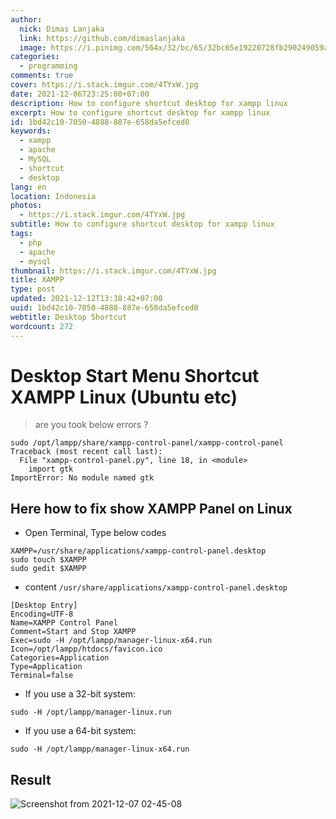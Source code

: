 ```yaml
---
author:
  nick: Dimas Lanjaka
  link: https://github.com/dimaslanjaka
  image: https://i.pinimg.com/564x/32/bc/65/32bc65e19220728fb290249059a7242a.jpg
categories:
  - programming
comments: true
cover: https://i.stack.imgur.com/4TYxW.jpg
date: 2021-12-06T23:25:00+07:00
description: How to configure shortcut desktop for xampp linux
excerpt: How to configure shortcut desktop for xampp linux
id: 1bd42c10-7050-4888-887e-658da5efced0
keywords:
  - xampp
  - apache
  - MySQL
  - shortcut
  - desktop
lang: en
location: Indonesia
photos:
  - https://i.stack.imgur.com/4TYxW.jpg
subtitle: How to configure shortcut desktop for xampp linux
tags:
  - php
  - apache
  - mysql
thumbnail: https://i.stack.imgur.com/4TYxW.jpg
title: XAMPP
type: post
updated: 2021-12-12T13:38:42+07:00
uuid: 1bd42c10-7050-4888-887e-658da5efced0
webtitle: Desktop Shortcut
wordcount: 272
---
```


# Desktop Start Menu Shortcut XAMPP Linux (Ubuntu etc)

> are you took below errors ?
<pre><code>sudo /opt/lampp/share/xampp-control-panel/xampp-control-panel
Traceback (most recent call last):
  File "xampp-control-panel.py", line 18, in &lt;module&gt;
    import gtk
ImportError: No module named gtk</code></pre>

## Here how to fix show XAMPP Panel on Linux
- Open Terminal, Type below codes
```shell
XAMPP=/usr/share/applications/xampp-control-panel.desktop
sudo touch $XAMPP
sudo gedit $XAMPP
```

- content `/usr/share/applications/xampp-control-panel.desktop`
```desktop
[Desktop Entry]
Encoding=UTF-8
Name=XAMPP Control Panel
Comment=Start and Stop XAMPP
Exec=sudo -H /opt/lampp/manager-linux-x64.run
Icon=/opt/lampp/htdocs/favicon.ico
Categories=Application
Type=Application
Terminal=false
```
- If you use a 32-bit system:
```shell
sudo -H /opt/lampp/manager-linux.run
```
- If you use a 64-bit system:
```shell
sudo -H /opt/lampp/manager-linux-x64.run
```

## Result
![Screenshot from 2021-12-07 02-45-08](https://user-images.githubusercontent.com/12471057/144911998-7459f8b8-1816-447e-a0c7-898a2cd4da49.png)

